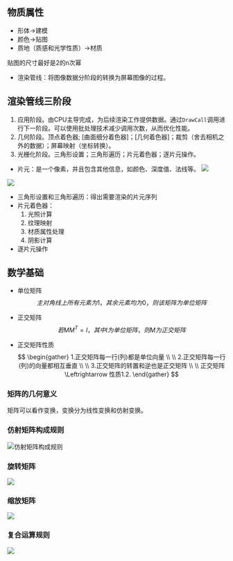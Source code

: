 ## 物质属性
- 形体->建模
- 颜色->贴图 
- 质地（质感和光学性质）->材质


贴图的尺寸最好是2的n次幂

- 渲染管线：将图像数据分阶段的转换为屏幕图像的过程。
## 渲染管线三阶段
1. 应用阶段。由CPU主导完成，为后续渲染工作提供数据。通过`DrawCall`调用进行下一阶段。可以使用批处理技术减少调用次数，从而优化性能。
2. 几何阶段。顶点着色器; \[曲面细分着色器]；\[几何着色器]；裁剪（舍去相机之外的数据）；屏幕映射（坐标转换）。
3. 光栅化阶段。三角形设置；三角形遍历；片元着色器；逐片元操作。

- 片元：是一个像素，并且包含其他信息，如颜色、深度值、法线等。
![](Pasted%20image%2020240725143609.png)

![](Pasted%20image%2020240725144855.png)
- 三角形设置和三角形遍历：得出需要渲染的片元序列
- 片元着色器：
	1. 光照计算
	2. 纹理映射
	3. 材质属性处理
	4. 阴影计算
- 逐片元操作


## 数学基础
- 单位矩阵
$$
主对角线上所有元素为1，其余元素均为0，则该矩阵为单位矩阵
$$

- 正交矩阵
$$
若MM^T=I，其中I为单位矩阵，则M为正交矩阵
$$

- 正交矩阵性质
$$
\begin{gather}
1.正交矩阵每一行(列)都是单位向量 \\ 
\\
2.正交矩阵每一行(列)的向量都相互垂直 \\
\\
3.正交矩阵的转置和逆也是正交矩阵 \\
\\
正交矩阵 \Leftrightarrow 性质1.2.	
\end{gather}
$$

### 矩阵的几何意义
矩阵可以看作变换，变换分为线性变换和仿射变换。

### 仿射矩阵构成规则
![仿射矩阵构成规则](Pasted%20image%2020240717180048.png)
### 旋转矩阵
![](Pasted%20image%2020240717180508.png)


### 缩放矩阵
![](Pasted%20image%2020240717181616.png)
### 复合运算规则
![](Pasted%20image%2020240717182243.png)

